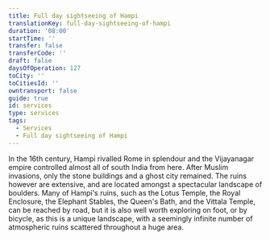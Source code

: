 ```yaml
---
title: Full day sightseeing of Hampi
translationKey: full-day-sightseeing-of-hampi
duration: '08:00'
startTime: ''
transfer: false
transferCode: ''
draft: false
daysOfOperation: 127
toCity: ''
toCitiesId: ''
owntransport: false
guide: true
id: services
type: services
tags:
  - Services
  - Full day sightseeing of Hampi
---
```

In the 16th century, Hampi rivalled Rome in splendour and the Vijayanagar empire controlled almost all of south India from here. After Muslim invasions, only the stone buildings and a ghost city remained. The ruins however are extensive, and are located amongst a spectacular landscape of boulders. Many of Hampi's ruins, such as the Lotus Temple, the Royal Enclosure, the Elephant Stables, the Queen's Bath, and the Vittala Temple, can be reached by road, but it is also well worth exploring on foot, or by bicycle, as this is a unique landscape, with a seemingly infinite number of atmospheric ruins scattered throughout a huge area.